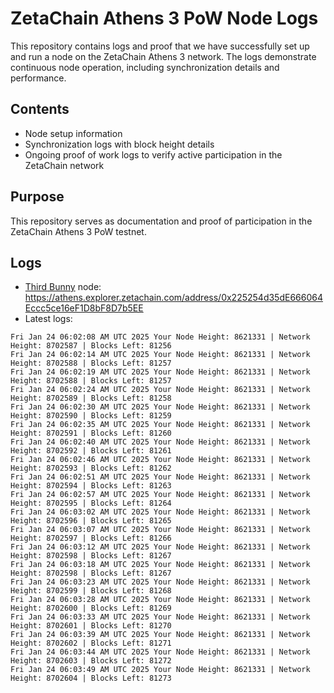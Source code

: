 # ZetaChain Athens 3 PoW Node Logs
This repository contains logs and proof that we have successfully set up and run a node on the ZetaChain Athens 3 network. The logs demonstrate continuous node operation, including synchronization details and performance.

## Contents
- Node setup information
- Synchronization logs with block height details
- Ongoing proof of work logs to verify active participation in the ZetaChain network

## Purpose
This repository serves as documentation and proof of participation in the ZetaChain Athens 3 PoW testnet.

## Logs

- [Third Bunny](https://thirdbunny.xyz/) node: https://athens.explorer.zetachain.com/address/0x225254d35dE666064Eccc5ce16eF1D8bF8D7b5EE
- Latest logs:
```
Fri Jan 24 06:02:08 AM UTC 2025 Your Node Height: 8621331 | Network Height: 8702587 | Blocks Left: 81256
Fri Jan 24 06:02:14 AM UTC 2025 Your Node Height: 8621331 | Network Height: 8702588 | Blocks Left: 81257
Fri Jan 24 06:02:19 AM UTC 2025 Your Node Height: 8621331 | Network Height: 8702588 | Blocks Left: 81257
Fri Jan 24 06:02:24 AM UTC 2025 Your Node Height: 8621331 | Network Height: 8702589 | Blocks Left: 81258
Fri Jan 24 06:02:30 AM UTC 2025 Your Node Height: 8621331 | Network Height: 8702590 | Blocks Left: 81259
Fri Jan 24 06:02:35 AM UTC 2025 Your Node Height: 8621331 | Network Height: 8702591 | Blocks Left: 81260
Fri Jan 24 06:02:40 AM UTC 2025 Your Node Height: 8621331 | Network Height: 8702592 | Blocks Left: 81261
Fri Jan 24 06:02:46 AM UTC 2025 Your Node Height: 8621331 | Network Height: 8702593 | Blocks Left: 81262
Fri Jan 24 06:02:51 AM UTC 2025 Your Node Height: 8621331 | Network Height: 8702594 | Blocks Left: 81263
Fri Jan 24 06:02:57 AM UTC 2025 Your Node Height: 8621331 | Network Height: 8702595 | Blocks Left: 81264
Fri Jan 24 06:03:02 AM UTC 2025 Your Node Height: 8621331 | Network Height: 8702596 | Blocks Left: 81265
Fri Jan 24 06:03:07 AM UTC 2025 Your Node Height: 8621331 | Network Height: 8702597 | Blocks Left: 81266
Fri Jan 24 06:03:12 AM UTC 2025 Your Node Height: 8621331 | Network Height: 8702598 | Blocks Left: 81267
Fri Jan 24 06:03:18 AM UTC 2025 Your Node Height: 8621331 | Network Height: 8702598 | Blocks Left: 81267
Fri Jan 24 06:03:23 AM UTC 2025 Your Node Height: 8621331 | Network Height: 8702599 | Blocks Left: 81268
Fri Jan 24 06:03:28 AM UTC 2025 Your Node Height: 8621331 | Network Height: 8702600 | Blocks Left: 81269
Fri Jan 24 06:03:33 AM UTC 2025 Your Node Height: 8621331 | Network Height: 8702601 | Blocks Left: 81270
Fri Jan 24 06:03:39 AM UTC 2025 Your Node Height: 8621331 | Network Height: 8702602 | Blocks Left: 81271
Fri Jan 24 06:03:44 AM UTC 2025 Your Node Height: 8621331 | Network Height: 8702603 | Blocks Left: 81272
Fri Jan 24 06:03:49 AM UTC 2025 Your Node Height: 8621331 | Network Height: 8702604 | Blocks Left: 81273
```
